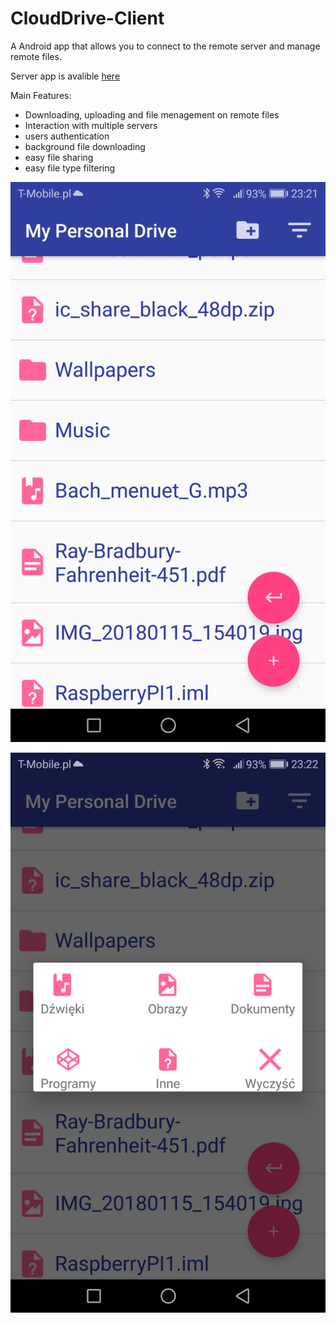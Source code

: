 # CloudDrive-Client
A Android app that allows you to connect to the remote server and manage remote files.

Server app is avalible [here](https://github.com/LordSkin/CloudDrive-Server)

Main Features:
- Downloading, uploading and file menagement on remote files
- Interaction with multiple servers
- users authentication
- background file downloading
- easy file sharing
- easy file type filtering

![ScreenShot1: ](https://github.com/LordSkin/CloudDrive-Client/blob/master/Screenshots/Screenshot_20180420-232150.png) 


![ScreenShot2: ](https://github.com/LordSkin/CloudDrive-Client/blob/master/Screenshots/Screenshot_20180420-232224.png) 
